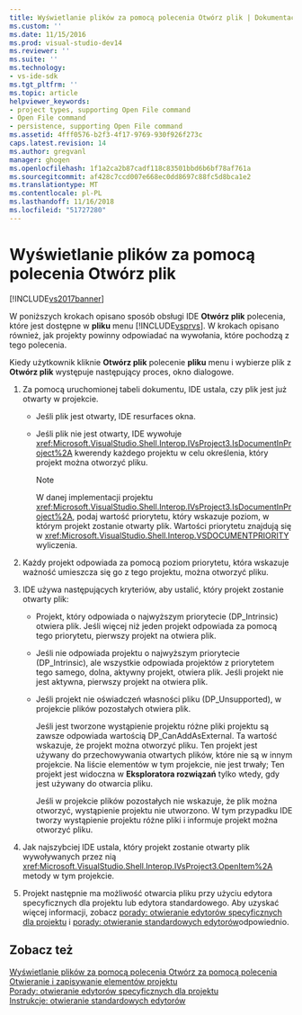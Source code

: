 ```yaml
---
title: Wyświetlanie plików za pomocą polecenia Otwórz plik | Dokumentacja firmy Microsoft
ms.custom: ''
ms.date: 11/15/2016
ms.prod: visual-studio-dev14
ms.reviewer: ''
ms.suite: ''
ms.technology:
- vs-ide-sdk
ms.tgt_pltfrm: ''
ms.topic: article
helpviewer_keywords:
- project types, supporting Open File command
- Open File command
- persistence, supporting Open File command
ms.assetid: 4fff0576-b2f3-4f17-9769-930f926f273c
caps.latest.revision: 14
ms.author: gregvanl
manager: ghogen
ms.openlocfilehash: 1f1a2ca2b87cadf118c83501bbd6b6bf78af761a
ms.sourcegitcommit: af428c7ccd007e668ec0dd8697c88fc5d8bca1e2
ms.translationtype: MT
ms.contentlocale: pl-PL
ms.lasthandoff: 11/16/2018
ms.locfileid: "51727280"
---
```

# <a name="displaying-files-by-using-the-open-file-command"></a>Wyświetlanie plików za pomocą polecenia Otwórz plik
[!INCLUDE[vs2017banner](../../includes/vs2017banner.md)]

W poniższych krokach opisano sposób obsługi IDE **Otwórz plik** polecenia, które jest dostępne w **pliku** menu [!INCLUDE[vsprvs](../../includes/vsprvs-md.md)]. W krokach opisano również, jak projekty powinny odpowiadać na wywołania, które pochodzą z tego polecenia.  
  
 Kiedy użytkownik kliknie **Otwórz plik** polecenie **pliku** menu i wybierze plik z **Otwórz plik** występuje następujący proces, okno dialogowe.  
  
1.  Za pomocą uruchomionej tabeli dokumentu, IDE ustala, czy plik jest już otwarty w projekcie.  
  
    -   Jeśli plik jest otwarty, IDE resurfaces okna.  
  
    -   Jeśli plik nie jest otwarty, IDE wywołuje <xref:Microsoft.VisualStudio.Shell.Interop.IVsProject3.IsDocumentInProject%2A> kwerendy każdego projektu w celu określenia, który projekt można otworzyć pliku.  
  
        > [!NOTE]
        >  W danej implementacji projektu <xref:Microsoft.VisualStudio.Shell.Interop.IVsProject3.IsDocumentInProject%2A>, podaj wartość priorytetu, który wskazuje poziom, w którym projekt zostanie otwarty plik. Wartości priorytetu znajdują się w <xref:Microsoft.VisualStudio.Shell.Interop.VSDOCUMENTPRIORITY> wyliczenia.  
  
2.  Każdy projekt odpowiada za pomocą poziom priorytetu, która wskazuje ważność umieszcza się go z tego projektu, można otworzyć pliku.  
  
3.  IDE używa następujących kryteriów, aby ustalić, który projekt zostanie otwarty plik:  
  
    -   Projekt, który odpowiada o najwyższym priorytecie (DP_Intrinsic) otwiera plik. Jeśli więcej niż jeden projekt odpowiada za pomocą tego priorytetu, pierwszy projekt na otwiera plik.  
  
    -   Jeśli nie odpowiada projektu o najwyższym priorytecie (DP_Intrinsic), ale wszystkie odpowiada projektów z priorytetem tego samego, dolna, aktywny projekt, otwiera plik. Jeśli projekt nie jest aktywna, pierwszy projekt na otwiera plik.  
  
    -   Jeśli projekt nie oświadczeń własności pliku (DP_Unsupported), w projekcie plików pozostałych otwiera plik.  
  
         Jeśli jest tworzone wystąpienie projektu różne pliki projektu są zawsze odpowiada wartością DP_CanAddAsExternal. Ta wartość wskazuje, że projekt można otworzyć pliku. Ten projekt jest używany do przechowywania otwartych plików, które nie są w innym projekcie. Na liście elementów w tym projekcie, nie jest trwały; Ten projekt jest widoczna w **Eksploratora rozwiązań** tylko wtedy, gdy jest używany do otwarcia pliku.  
  
         Jeśli w projekcie plików pozostałych nie wskazuje, że plik można otworzyć, wystąpienie projektu nie utworzono. W tym przypadku IDE tworzy wystąpienie projektu różne pliki i informuje projekt można otworzyć pliku.  
  
4.  Jak najszybciej IDE ustala, który projekt zostanie otwarty plik wywoływanych przez nią <xref:Microsoft.VisualStudio.Shell.Interop.IVsProject3.OpenItem%2A> metody w tym projekcie.  
  
5.  Projekt następnie ma możliwość otwarcia pliku przy użyciu edytora specyficznych dla projektu lub edytora standardowego. Aby uzyskać więcej informacji, zobacz [porady: otwieranie edytorów specyficznych dla projektu](../../extensibility/how-to-open-project-specific-editors.md) i [porady: otwieranie standardowych edytorów](../../extensibility/how-to-open-standard-editors.md)odpowiednio.  
  
## <a name="see-also"></a>Zobacz też  
 [Wyświetlanie plików za pomocą polecenia Otwórz za pomocą polecenia](../../extensibility/internals/displaying-files-by-using-the-open-with-command.md)   
 [Otwieranie i zapisywanie elementów projektu](../../extensibility/internals/opening-and-saving-project-items.md)   
 [Porady: otwieranie edytorów specyficznych dla projektu](../../extensibility/how-to-open-project-specific-editors.md)   
 [Instrukcje: otwieranie standardowych edytorów](../../extensibility/how-to-open-standard-editors.md)

